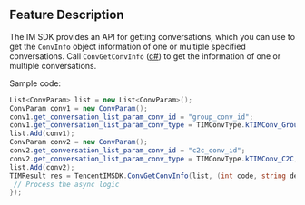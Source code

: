## Feature Description
The IM SDK provides an API for getting conversations, which you can use to get the `ConvInfo` object information of one or multiple specified conversations.
Call `ConvGetConvInfo` ([c#](https://comm.qq.com/im/doc/unity/en/api/ConvApi/ConvGetConvInfo.html)) to get the information of one or multiple conversations.


Sample code:


```c#
List<ConvParam> list = new List<ConvParam>();
ConvParam conv1 = new ConvParam();
conv1.get_conversation_list_param_conv_id = "group_conv_id";
conv1.get_conversation_list_param_conv_type = TIMConvType.kTIMConv_Group;
list.Add(conv1);
ConvParam conv2 = new ConvParam();
conv2.get_conversation_list_param_conv_id = "c2c_conv_id";
conv2.get_conversation_list_param_conv_type = TIMConvType.kTIMConv_C2C;
list.Add(conv2);
TIMResult res = TencentIMSDK.ConvGetConvInfo(list, (int code, string desc, List<ConvInfo> info_list, string user_data)=>{
 // Process the async logic
});
```



